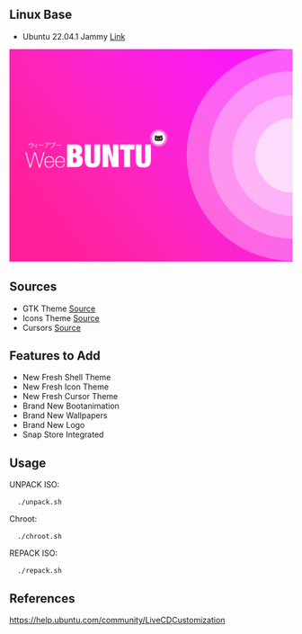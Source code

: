 ## Linux Base 
- Ubuntu 22.04.1 Jammy [Link](http://releases.ubuntu.com/jammy/)

<img src=https://github.com/Anemonastrum/RemasterUbuntu/raw/main/Background/warty-final-ubuntu.png width="auto" height="auto"/>

## Sources
- GTK Theme [Source](https://github.com/vinceliuice/WhiteSur-gtk-theme)
- Icons Theme [Source](https://github.com/yeyushengfan258/Reversal-icon-theme)
- Cursors [Source](https://github.com/vinceliuice/Vimix-cursors)

## Features to Add
- New Fresh Shell Theme
- New Fresh Icon Theme
- New Fresh Cursor Theme
- Brand New Bootanimation
- Brand New Wallpapers
- Brand New Logo
- Snap Store Integrated

## Usage

UNPACK ISO:

      ./unpack.sh
      
Chroot:

      ./chroot.sh
      
REPACK ISO:

      ./repack.sh

## References

https://help.ubuntu.com/community/LiveCDCustomization